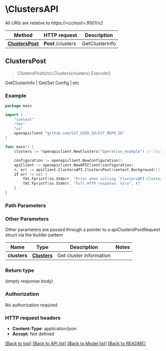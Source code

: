 # \ClustersAPI

All URIs are relative to *https://&lt;cchost&gt;:9501/v2*

Method | HTTP request | Description
------------- | ------------- | -------------
[**ClustersPost**](ClustersAPI.md#ClustersPost) | **Post** /clusters | GetClusterInfo | Get/Set Config | etc



## ClustersPost

> ClustersPost(ctx).Clusters(clusters).Execute()

GetClusterInfo | Get/Set Config | etc

### Example

```go
package main

import (
	"context"
	"fmt"
	"os"
	openapiclient "github.com/GIT_USER_ID/GIT_REPO_ID"
)

func main() {
	clusters := *openapiclient.NewClusters("Operation_example") // Clusters | Get cluster information

	configuration := openapiclient.NewConfiguration()
	apiClient := openapiclient.NewAPIClient(configuration)
	r, err := apiClient.ClustersAPI.ClustersPost(context.Background()).Clusters(clusters).Execute()
	if err != nil {
		fmt.Fprintf(os.Stderr, "Error when calling `ClustersAPI.ClustersPost``: %v\n", err)
		fmt.Fprintf(os.Stderr, "Full HTTP response: %v\n", r)
	}
}
```

### Path Parameters



### Other Parameters

Other parameters are passed through a pointer to a apiClustersPostRequest struct via the builder pattern


Name | Type | Description  | Notes
------------- | ------------- | ------------- | -------------
 **clusters** | [**Clusters**](Clusters.md) | Get cluster information | 

### Return type

 (empty response body)

### Authorization

No authorization required

### HTTP request headers

- **Content-Type**: application/json
- **Accept**: Not defined

[[Back to top]](#) [[Back to API list]](../README.md#documentation-for-api-endpoints)
[[Back to Model list]](../README.md#documentation-for-models)
[[Back to README]](../README.md)


